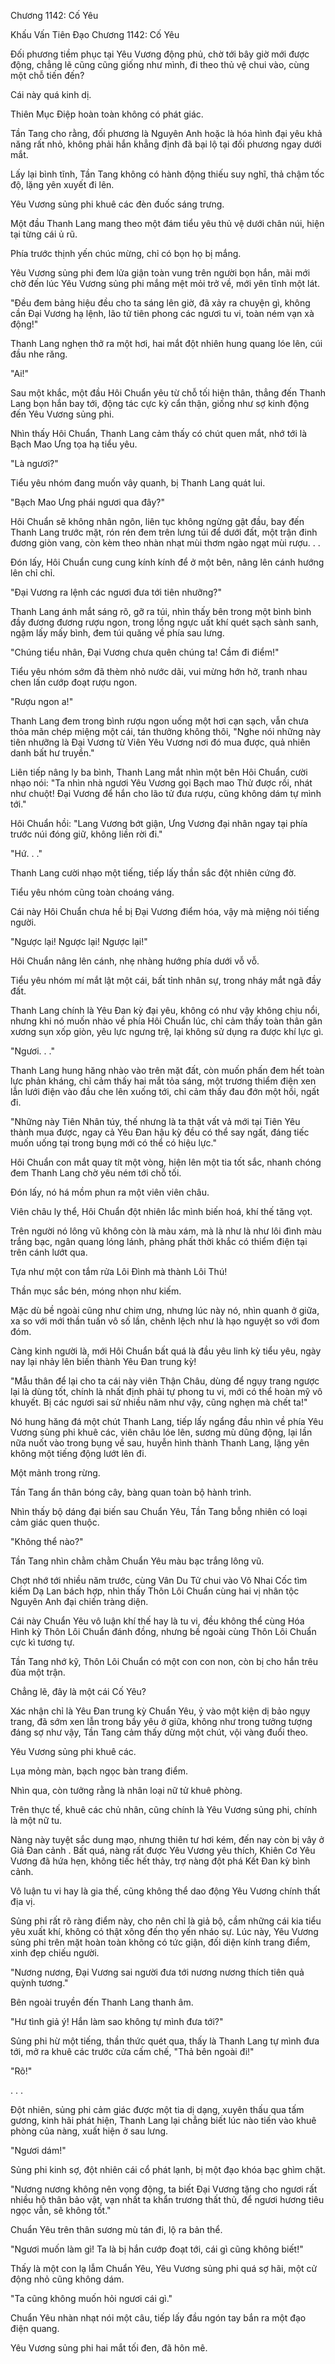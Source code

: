 




Chương 1142: Cố Yêu


Khấu Vấn Tiên Đạo Chương 1142: Cố Yêu

Đối phương tiềm phục tại Yêu Vương động phủ, chờ tới bây giờ mới được động, chẳng lẽ cũng cũng giống như mình, đi theo thủ vệ chui vào, cùng một chỗ tiến đến?

Cái này quá kinh dị.

Thiên Mục Điệp hoàn toàn không có phát giác.

Tần Tang cho rằng, đối phương là Nguyên Anh hoặc là hóa hình đại yêu khả năng rất nhỏ, không phải hắn khẳng định đã bại lộ tại đối phương ngay dưới mắt.

Lấy lại bình tĩnh, Tần Tang không có hành động thiếu suy nghĩ, thả chậm tốc độ, lặng yên xuyết đi lên.

Yêu Vương sủng phi khuê các đèn đuốc sáng trưng.

Một đầu Thanh Lang mang theo một đám tiểu yêu thủ vệ dưới chân núi, hiện tại từng cái ủ rũ.

Phía trước thịnh yến chúc mừng, chỉ có bọn họ bị mắng.

Yêu Vương sủng phi đem lửa giận toàn vung trên người bọn hắn, mãi mới chờ đến lúc Yêu Vương sủng phi mắng mệt mỏi trở về, mới yên tĩnh một lát.

"Đều đem bảng hiệu đều cho ta sáng lên giờ, đã xảy ra chuyện gì, không cần Đại Vương hạ lệnh, lão tử tiên phong các ngươi tu vi, toàn ném vạn xà động!"

Thanh Lang nghẹn thở ra một hơi, hai mắt đột nhiên hung quang lóe lên, cúi đầu nhe răng.

"Ai!"

Sau một khắc, một đầu Hôi Chuẩn yêu từ chỗ tối hiện thân, thẳng đến Thanh Lang bọn hắn bay tới, động tác cực kỳ cẩn thận, giống như sợ kinh động đến Yêu Vương sủng phi.

Nhìn thấy Hôi Chuẩn, Thanh Lang cảm thấy có chút quen mắt, nhớ tới là Bạch Mao Ưng tọa hạ tiểu yêu.

"Là ngươi?"

Tiểu yêu nhóm đang muốn vây quanh, bị Thanh Lang quát lui.

"Bạch Mao Ưng phái ngươi qua đây?"

Hôi Chuẩn sẽ không nhân ngôn, liên tục không ngừng gật đầu, bay đến Thanh Lang trước mặt, rón rén đem trên lưng túi để dưới đất, một trận đinh đương giòn vang, còn kèm theo nhàn nhạt mùi thơm ngào ngạt mùi rượu. . .

Đón lấy, Hôi Chuẩn cung cung kính kính để ở một bên, nâng lên cánh hướng lên chỉ chỉ.

"Đại Vương ra lệnh các ngươi đưa tới tiên nhưỡng?"

Thanh Lang ánh mắt sáng rõ, gỡ ra túi, nhìn thấy bên trong một bình bình đầy đương đương rượu ngon, trong lồng ngực uất khí quét sạch sành sanh, ngậm lấy mấy bình, đem túi quăng về phía sau lưng.

"Chúng tiểu nhân, Đại Vương chưa quên chúng ta! Cầm đi điểm!"

Tiểu yêu nhóm sớm đã thèm nhỏ nước dãi, vui mừng hớn hở, tranh nhau chen lấn cướp đoạt rượu ngon.

"Rượu ngon a!"

Thanh Lang đem trong bình rượu ngon uống một hơi cạn sạch, vẫn chưa thỏa mãn chép miệng một cái, tán thưởng không thôi, "Nghe nói những này tiên nhưỡng là Đại Vương từ Viên Yêu Vương nơi đó mua được, quả nhiên danh bất hư truyền."

Liên tiếp nâng ly ba bình, Thanh Lang mắt nhìn một bên Hôi Chuẩn, cười nhạo nói: "Ta nhìn nhà ngươi Yêu Vương gọi Bạch mao Thử được rồi, nhát như chuột! Đại Vương để hắn cho lão tử đưa rượu, cũng không dám tự mình tới."

Hôi Chuẩn hồi: "Lang Vương bớt giận, Ưng Vương đại nhân ngay tại phía trước núi đóng giữ, không liền rời đi."

"Hứ. . ."

Thanh Lang cười nhạo một tiếng, tiếp lấy thần sắc đột nhiên cứng đờ.

Tiểu yêu nhóm cũng toàn choáng váng.

Cái này Hôi Chuẩn chưa hề bị Đại Vương điểm hóa, vậy mà miệng nói tiếng người.

"Ngược lại! Ngược lại! Ngược lại!"

Hôi Chuẩn nâng lên cánh, nhẹ nhàng hướng phía dưới vỗ vỗ.

Tiểu yêu nhóm mí mắt lật một cái, bất tỉnh nhân sự, trong nháy mắt ngã đầy đất.

Thanh Lang chính là Yêu Đan kỳ đại yêu, không có như vậy không chịu nổi, nhưng khi nó muốn nhào về phía Hôi Chuẩn lúc, chỉ cảm thấy toàn thân gân xương sụn xốp giòn, yêu lực ngưng trệ, lại không sử dụng ra được khí lực gì.

"Ngươi. . ."

Thanh Lang hung hăng nhào vào trên mặt đất, còn muốn phấn đem hết toàn lực phản kháng, chỉ cảm thấy hai mắt tỏa sáng, một trương thiểm điện xen lẫn lưới điện vào đầu che lên xuống tới, chỉ cảm thấy đau đớn một hồi, ngất đi.

"Những này Tiên Nhân túy, thế nhưng là ta thật vất vả mới tại Tiên Yêu thành mua được, ngay cả Yêu Đan hậu kỳ đều có thể say ngất, đáng tiếc muốn uống tại trong bụng mới có thể có hiệu lực."

Hôi Chuẩn con mắt quay tít một vòng, hiện lên một tia tốt sắc, nhanh chóng đem Thanh Lang chờ yêu ném tới chỗ tối.

Đón lấy, nó há mồm phun ra một viên viên châu.

Viên châu ly thể, Hôi Chuẩn đột nhiên lắc mình biến hoá, khí thế tăng vọt.

Trên người nó lông vũ không còn là màu xám, mà là như là như lôi đình màu trắng bạc, ngân quang lóng lánh, phảng phất thời khắc có thiểm điện tại trên cánh lướt qua.

Tựa như một con tắm rửa Lôi Đình mà thành Lôi Thú!

Thần mục sắc bén, móng nhọn như kiếm.

Mặc dù bề ngoài cũng như chim ưng, nhưng lúc này nó, nhìn quanh ở giữa, xa so với mới thần tuấn vô số lần, chênh lệch như là hạo nguyệt so với đom đóm.

Càng kinh người là, mới Hôi Chuẩn bất quá là đầu yêu linh kỳ tiểu yêu, ngày nay lại nhảy lên biến thành Yêu Đan trung kỳ!

"Mẫu thân để lại cho ta cái này viên Thận Châu, dùng để ngụy trang ngược lại là dùng tốt, chính là nhất định phải tự phong tu vi, mới có thể hoàn mỹ vô khuyết. Bị các ngươi sai sử nhiều năm như vậy, cũng nghẹn mà chết ta!"

Nó hung hăng đá một chút Thanh Lang, tiếp lấy ngẩng đầu nhìn về phía Yêu Vương sủng phi khuê các, viên châu lóe lên, sương mù dũng động, lại lần nữa nuốt vào trong bụng về sau, huyễn hình thành Thanh Lang, lặng yên không một tiếng động lướt lên đi.

Một mảnh trong rừng.

Tần Tang ẩn thân bóng cây, bàng quan toàn bộ hành trình.

Nhìn thấy bộ dáng đại biến sau Chuẩn Yêu, Tần Tang bỗng nhiên có loại cảm giác quen thuộc.

"Không thể nào?"

Tần Tang nhìn chằm chằm Chuẩn Yêu màu bạc trắng lông vũ.

Chợt nhớ tới nhiều năm trước, cùng Vân Du Tử chui vào Vô Nhai Cốc tìm kiếm Dạ Lan bách hợp, nhìn thấy Thôn Lôi Chuẩn cùng hai vị nhân tộc Nguyên Anh đại chiến tràng diện.

Cái này Chuẩn Yêu vô luận khí thế hay là tu vi, đều không thể cùng Hóa Hình kỳ Thôn Lôi Chuẩn đánh đồng, nhưng bề ngoài cùng Thôn Lôi Chuẩn cực kì tương tự.

Tần Tang nhớ kỹ, Thôn Lôi Chuẩn có một con con non, còn bị cho hắn trêu đùa một trận.

Chẳng lẽ, đây là một cái Cố Yêu?

Xác nhận chỉ là Yêu Đan trung kỳ Chuẩn Yêu, ỷ vào một kiện dị bảo ngụy trang, đã sớm xen lẫn trong bầy yêu ở giữa, không như trong tưởng tượng đáng sợ như vậy, Tần Tang cảm thấy dừng một chút, vội vàng đuổi theo.

Yêu Vương sủng phi khuê các.

Lụa mỏng màn, bạch ngọc bàn trang điểm.

Nhìn qua, còn tưởng rằng là nhân loại nữ tử khuê phòng.

Trên thực tế, khuê các chủ nhân, cũng chính là Yêu Vương sủng phi, chính là một nữ tu.

Nàng này tuyệt sắc dung mạo, nhưng thiên tư hơi kém, đến nay còn bị vây ở Giả Đan cảnh . Bất quá, nàng rất được Yêu Vương yêu thích, Khiên Cơ Yêu Vương đã hứa hẹn, không tiếc hết thảy, trợ nàng đột phá Kết Đan kỳ bình cảnh.

Vô luận tu vi hay là gia thế, cũng không thể dao động Yêu Vương chính thất địa vị.

Sủng phi rất rõ ràng điểm này, cho nên chỉ là giả bộ, cầm những cái kia tiểu yêu xuất khí, không có thật xông đến thọ yến nháo sự. Lúc này, Yêu Vương sủng phi trên mặt hoàn toàn không có tức giận, đối diện kính trang điểm, xinh đẹp chiếu người.

"Nương nương, Đại Vương sai người đưa tới nương nương thích tiên quả quỳnh tương."

Bên ngoài truyền đến Thanh Lang thanh âm.

"Hư tình giả ý! Hắn làm sao không tự mình đưa tới?"

Sủng phi hừ một tiếng, thần thức quét qua, thấy là Thanh Lang tự mình đưa tới, mở ra khuê các trước cửa cấm chế, "Thả bên ngoài đi!"

"Rõ!"

. . .

Đột nhiên, sủng phi cảm giác được một tia dị dạng, xuyên thấu qua tấm gương, kinh hãi phát hiện, Thanh Lang lại chẳng biết lúc nào tiến vào khuê phòng của nàng, xuất hiện ở sau lưng.

"Ngươi dám!"

Sủng phi kinh sợ, đột nhiên cái cổ phát lạnh, bị một đạo khóa bạc ghìm chặt.

"Nương nương không nên vọng động, ta biết Đại Vương tặng cho ngươi rất nhiều hộ thân bảo vật, vạn nhất ta khẩn trương thất thủ, để ngươi hương tiêu ngọc vẫn, sẽ không tốt."

Chuẩn Yêu trên thân sương mù tán đi, lộ ra bản thể.

"Ngươi muốn làm gì! Ta là bị hắn cướp đoạt tới, cái gì cũng không biết!"

Thấy là một con lạ lẫm Chuẩn Yêu, Yêu Vương sủng phi quá sợ hãi, một cử động nhỏ cũng không dám.

"Ta cũng không muốn hỏi ngươi cái gì."

Chuẩn Yêu nhàn nhạt nói một câu, tiếp lấy đầu ngón tay bắn ra một đạo điện quang.

Yêu Vương sủng phi hai mắt tối đen, đã hôn mê.




